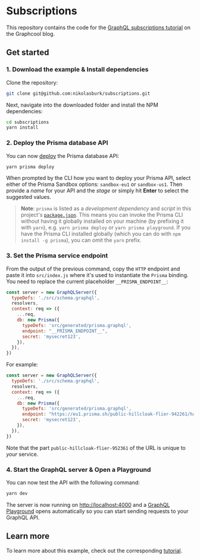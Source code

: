# Subscriptions

This repository contains the code for the [GraphQL subscriptions tutorial](https://medium.com/@graphcool/tutorial-building-a-realtime-graphql-server-with-subscriptions-2758cfc6d427) on the Graphcool blog.

## Get started

### 1. Download the example & Install dependencies

Clone the repository:

```sh
git clone git@github.com:nikolasburk/subscriptions.git
```

Next, navigate into the downloaded folder and install the NPM dependencies:

```sh
cd subscriptions
yarn install
```

### 2. Deploy the Prisma database API

You can now [deploy](https://www.prismagraphql.com/docs/reference/cli-command-reference/database-service/prisma-deploy-kee1iedaov) the Prisma database API:

```sh
yarn prisma deploy
```

When prompted by the CLI how you want to deploy your Prisma API, select either of the Prisma Sandbox options: `sandbox-eu1` or `sandbox-us1`. Then provide a _name_ for your API and the _stage_ or simply hit **Enter** to select the suggested values.

> **Note**: `prisma` is listed as a _development dependency_ and _script_ in this project's [`package.json`](./package.json). This means you can invoke the Prisma CLI without having it globally installed on your machine (by prefixing it with `yarn`), e.g. `yarn prisma deploy` or `yarn prisma playground`. If you have the Prisma CLI installed globally (which you can do with `npm install -g prisma`), you can omit the `yarn` prefix.

### 3. Set the Prisma service endpoint

From the output of the previous command, copy the `HTTP` endpoint and paste it into `src/index.js` where it's used to instantiate the `Prisma` binding. You need to replace the current placeholder `__PRISMA_ENDPOINT__`:

```js
const server = new GraphQLServer({
  typeDefs: './src/schema.graphql',
  resolvers,
  context: req => ({
    ...req,
    db: new Prisma({
      typeDefs: 'src/generated/prisma.graphql',
      endpoint: "__PRISMA_ENDPOINT__",
      secret: 'mysecret123',
    }),
  }),
})
```

For example:

```js
const server = new GraphQLServer({
  typeDefs: './src/schema.graphql',
  resolvers,
  context: req => ({
    ...req,
    db: new Prisma({
      typeDefs: 'src/generated/prisma.graphql',
      endpoint: "https://eu1.prisma.sh/public-hillcloak-flier-942261/hackernews-graphql-js/dev",
      secret: 'mysecret123',
    }),
  }),
})
```

Note that the part `public-hillcloak-flier-952361` of the URL is unique to _your_ service.

### 4. Start the GraphQL server & Open a Playground

You can now test the API with the following command:

```sh
yarn dev
```

The server is now running on [http://localhost:4000](http://localhost:4000) and a [GraphQL Playground](https://github.com/graphcool/graphql-playground) opens automatically so you can start sending requests to your GraphQL API.

## Learn more

To learn more about this example, check out the corresponding [tutorial](https://medium.com/@graphcool/tutorial-building-a-realtime-graphql-server-with-subscriptions-2758cfc6d427).
